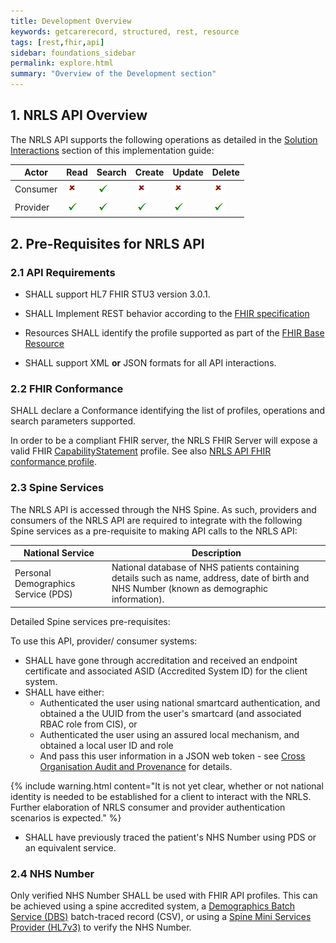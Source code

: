 ```yaml
---
title: Development Overview
keywords: getcarerecord, structured, rest, resource
tags: [rest,fhir,api]
sidebar: foundations_sidebar
permalink: explore.html
summary: "Overview of the Development section"
---
```


<!--
{% include custom/search.warnbanner.html %}

{% include custom/api_overview.svg %}
-->

## 1. NRLS API Overview ##

<!--This section provides NRLS implementers with an overview of the NRLS API.-->

The NRLS API supports the following operations as detailed in the [Solution Interactions](overview/overview_interactions.html) section of this implementation guide:


|Actor|Read|Search|Create|Update|Delete|
| ------------- | ------------- | ------------- | ------------- | ------------- | ------------- | 
|Consumer|![Tick](images/cross.png)|![Tick](images/tick.png)|![Cross](images/cross.png)|![Cross](images/cross.png)|![Cross](images/cross.png)|
|Provider|![Tick](images/tick.png)|![Tick](images/tick.png)|![Tick](images/tick.png)|![Tick](images/tick.png)|![Tick](images/tick.png)|


<!--
- Consumer discovery of patient records on the NRLI National Record Locator Index
- Consumer retrieval of patient records from the NRLS National Record Locator Service
- Provider creation, updates and deletions of patient record pointers on the NRLI National Record Locator Index
-->


## 2. Pre-Requisites for NRLS API ##

### 2.1 API Requirements ###

- SHALL support HL7 FHIR STU3 version 3.0.1.

<!--- SHALL support the CareConnect Patient resource profile.
- SHALL support at least one additional resource profile from the list of CareConnect Profiles-->

- SHALL Implement REST behavior according to the [FHIR specification](http://www.hl7.org/fhir/STU3/http.html)

- Resources SHALL identify the profile supported as part of the [FHIR Base Resource](https://www.hl7.org/fhir/resource-definitions.html#Resource.meta)

- SHALL support XML **or** JSON formats for all API interactions.


### 2.2 FHIR Conformance ###

SHALL declare a Conformance identifying the list of profiles, operations and search parameters supported.

In order to be a compliant FHIR server, the NRLS FHIR Server will expose a valid FHIR [CapabilityStatement](https://www.hl7.org/fhir/STU3/capabilitystatement.html) profile. See also [NRLS API FHIR conformance profile](api_foundation_conformance.html).

### 2.3 Spine Services ###

The NRLS API is accessed through the NHS Spine. As such, providers and consumers of the NRLS API are required to integrate with the following Spine services as a pre-requisite to making API calls to the NRLS API:


|National Service|Description|
| ------------- | ------------- |
|Personal Demographics Service (PDS)|National database of NHS patients containing details such as name, address, date of birth and NHS Number (known as demographic information).|

<!--
|Spine Security Proxy (SSP)|Spine server that acts as an intermediary for requests from clients seeking resources from other servers [TBC]|
-->

Detailed Spine services pre-requisites:

To use this API, provider/ consumer systems:

- SHALL have gone through accreditation and received an endpoint certificate and associated ASID (Accredited System ID) for the client system.
- SHALL have either:
	- Authenticated the user using national smartcard authentication, and obtained a the UUID from the user's smartcard (and associated RBAC role from CIS), or
	- Authenticated the user using an assured local mechanism, and obtained a local user ID and role
	- And pass this user information in a JSON web token - see [Cross Organisation Audit and Provenance](integration_cross_organisation_audit_and_provenance.html) for details.

{% include warning.html content="It is not yet clear, whether or not national identity is needed to be established for a client to interact with the NRLS. Further elaboration of NRLS consumer and provider authentication scenarios is expected." %}

- SHALL have previously traced the patient's NHS Number using PDS or an equivalent service.



<!--
- Provider/ consumer systems SHALL have gone through accreditation and received an endpoint certificate and associated ASID for the client system.
- Provider/ consumer systems SHALL be capable of PDS tracing (or equivalent service e.g. SMSP) of patients
- Provider/ consumer systems SHALL have obtained a local user ID and role and passed this user information in a JSON web token.
-->
<!--- Provider/ consumer systems Shall have either authenticated the user using national smartcard authentication, and obtained a UUID from the user’s smartcard (and associated RBAC role from CIS) or authenticated the user using an assured local mechanism, and obtained a local user ID and role and passed this user information in a JSON web token.
- Spine Security Proxy (SSP) [TBC]
-->

### 2.4 NHS Number ###

Only verified NHS Number SHALL be used with FHIR API profiles. This can be achieved using a spine accredited system, a [Demographics Batch Service (DBS)](https://developer.nhs.uk/library/systems/demographic-batch-service-dbs/) batch-traced record (CSV), or using a [Spine Mini Services Provider (HL7v3)](https://nhsconnect.github.io/spine-smsp/) to verify the NHS Number.

<!--
{% include custom/contribute.html content="Get in touch with interoperabilityteam@nhs.net to improve the Prerequisites." %}
-->
<!--
## 3. API Structure ##

The API implementation guide has been split into Consumer and Provider API sections. 

Providers are systems external to the NRLS that expose records for retrieval via metadata or so-called Pointers that are stored in the NRLS. A Provider can be thought of as a system that has write access to the NRLS with some limited read-access that is designed to support Pointer maintenance. 

A Consumer can be thought of as a system that has read-access to the NRLS. The read access that a Consumer has is designed to facilitate the retrieval of Pointers that are of interest to the Consuming system. The way that Consumers retrieve Pointers from the system is different from the read-access that a Provider has.

The Consumer and Provider API sections have been structured to support:

- References - provides links to NHS Digital FHIR profiles, HL7 FHIR STU3 core resources and user stories
- Read interaction - accesses the current contents of a resource.
- Search Parameters - list of search parameters for the profile being described, including any tips for searching. This section shows examples of how to search using the provided search parameters
- Create interaction - create a new resource with a server assigned id
- Update interaction - update an existing resource by its id (or create it if it is new)
- Delete interaction - delete a resource
- Examples - Description of the Request & Response headers, example of how to search on a server and the expected response body as an example
-->

